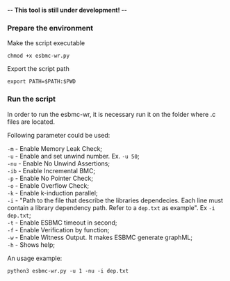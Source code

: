 **-- This tool is still under development! --**

### Prepare the environment

Make the script executable
```
chmod +x esbmc-wr.py
```

Export the script path
```
export PATH=$PATH:$PWD
```

### Run the script

In order to run the esbmc-wr, it is necessary run it on the folder where .c files are located.

Following parameter could be used:

`-m` - Enable Memory Leak Check;  
`-u` - Enable and set unwind number. Ex. `-u 50`;  
`-nu` - Enable No Unwind Assertions;  
`-ib` - Enable Incremental BMC;  
`-p` - Enable No Pointer Check;  
`-o` - Enable Overflow Check;  
`-k` - Enable k-induction parallel;  
`-i` - "Path to the file that describe the libraries dependecies. Each line must contain a library dependency path. Refer to a `dep.txt` as example". Ex `-i dep.txt`;  
`-t` - Enable ESBMC timeout in second;  
`-f` - Enable Verification by function;  
`-w` - Enable Witness Output. It makes ESBMC generate graphML;  
`-h` - Shows help;  

An usage example:
```
python3 esbmc-wr.py -u 1 -nu -i dep.txt
```
